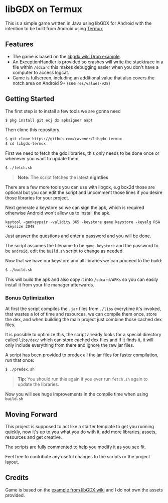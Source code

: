 # libGDX on Termux
This is a simple game written in Java using libGDX for Android with the intention to be built from Android using [Termux](https://termux.com)

## Features
- The game is based on the [libgdx wiki Drop example](https://libgdx.com/wiki/start/a-simple-game).
- An ExceptionHandler is provided so crashes will write the stacktrace in a file within `/sdcard` this makes debugging easier when you don't have a computer to access logcat.
- Game is fullscreen, including an additional value that also covers the notch area on Android 9+ (see `res/values-v28`)

## Getting Started
The first step is to install a few tools we are gonna need
```sh
$ pkg install git ecj dx apksigner aapt
```
Then clone this repository
```sh
$ git clone https://github.com/ravener/libgdx-termux
$ cd libgdx-termux
```
First we need to fetch the gdx libraries, this only needs to be done once or whenever you want to update them.
```sh
$ ./fetch.sh
```
> **Note:** The script fetches the latest **nightlies**

There are a few more tools you can use with libgdx, e.g box2d those are optional but you can edit the script and uncomment those lines if you desire those libraries for your project.

Next generate a keystore so we can sign the apk, which is required otherwise Android won't allow us to install the apk.
```
keytool -genkeypair -validity 365 -keystore game.keystore -keyalg RSA -keysize 2048
```
Just answer the questions and enter a password and you will be done.

The script assumes the filename to be `game.keystore` and the password to be `android`, edit the `build.sh` script to change as needed.

Now that we have our keystore and all libraries we can proceed to the build:
```sh
$ ./build.sh
```
This will build the apk and also copy it into `/sdcard/APKs` so you can easily install it from your file manager afterwards.

### Bonus Optimization
At first the script compiles the `.jar` files from `./libs` everytime it's invoked, that wastes a lot of time and resources, we can compile them once, store the dex, and when building the main project just combine those cached dex files.

It is possible to optimize this, the script already looks for a special directory called `libs/dex/` which can store cached dex files and if it finds it, it will only include everything from there and ignore the raw jar files.

A script has been provided to predex all the jar files for faster compilation, run that once:
```sh
$ ./predex.sh
```
> **Tip:** You should run this again if you ever run `fetch.sh` again to update the libraries.

Now you will see huge improvements in the compile time when using `build.sh`

## Moving Forward
This project is supposed to act like a starter template to get you running quickly, now it's up to you what you do with it, add more libraries, assets, resources and get creative.

The scripts are fully commented to help you modify it as you see fit.

Feel free to contribute any useful changes to the scripts or the project layout.

## Credits
Game is based on the [example from libGDX wiki](https://libgdx.com/wiki/start/a-simple-game) and I do not own the assets provided.
